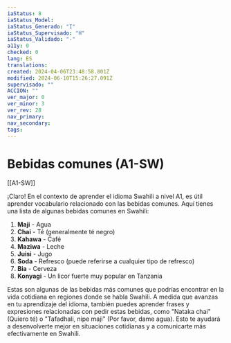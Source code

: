 ```yaml
---
iaStatus: 8
iaStatus_Model: 
iaStatus_Generado: "I"
iaStatus_Supervisado: "H"
iaStatus_Validado: "-"
a11y: 0
checked: 0
lang: ES
translations: 
created: 2024-04-06T23:48:58.801Z
modified: 2024-06-10T15:26:27.091Z
supervisado: ""
ACCION: ""
ver_major: 0
ver_minor: 3
ver_rev: 28
nav_primary: 
nav_secondary: 
tags:
---
```

# Bebidas comunes (A1-SW)

[[A1-SW]]

¡Claro! En el contexto de aprender el idioma Swahili a nivel A1, es útil aprender vocabulario relacionado con las bebidas comunes. Aquí tienes una lista de algunas bebidas comunes en Swahili:

1. **Maji** - Agua
2. **Chai** - Té (generalmente té negro)
3. **Kahawa** - Café
4. **Maziwa** - Leche
5. **Juisi** - Jugo
6. **Soda** - Refresco (puede referirse a cualquier tipo de refresco)
7. **Bia** - Cerveza
8. **Konyagi** - Un licor fuerte muy popular en Tanzania

Estas son algunas de las bebidas más comunes que podrías encontrar en la vida cotidiana en regiones donde se habla Swahili. A medida que avanzas en tu aprendizaje del idioma, también puedes aprender frases y expresiones relacionadas con pedir estas bebidas, como "Nataka chai" (Quiero té) o "Tafadhali, nipe maji" (Por favor, dame agua). Esto te ayudará a desenvolverte mejor en situaciones cotidianas y a comunicarte más efectivamente en Swahili.